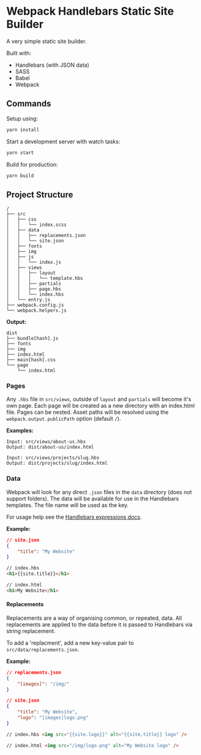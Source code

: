 # Webpack Handlebars Static Site Builder

A very simple static site builder.

Built with:

-   Handlebars (with JSON data)
-   SASS
-   Babel
-   Webpack

## Commands

Setup using:

```bash
yarn install
```

Start a development server with watch tasks:

```bash
yarn start
```

Build for production:

```bash
yarn build
```

## Project Structure

```
/
├── src
│   ├── css
│   │   └── index.scss
│   ├── data
│   │   ├── replacements.json
│   │   └── site.json
│   ├── fonts
│   ├── img
│   ├── js
│   │   └── index.js
│   ├── views
│   │   ├── layout
│   │   │   └── template.hbs
│   │   ├── partials
│   │   ├── page.hbs
│   │   └── index.hbs
│   └── entry.js
├── webpack.config.js
└── webpack.helpers.js
```

**Output:**

```
dist
├── bundle[hash].js
├── fonts
├── img
├── index.html
├── main[hash].css
└── page
    └── index.html
```

### Pages

Any `.hbs` file in `src/views`, outside of `layout` and `partials` will become it's own page. Each page will be created as a new directory with an index.html file. Pages can be nested. Asset paths will be resolved using the `webpack.output.publicPath` option (default `/`).

**Examples:**

```
Input: src/views/about-us.hbs
Output: dist/about-us/index.html

Input: src/views/projects/slug.hbs
Output: dist/projects/slug/index.html
```

### Data

Webpack will look for any direct `.json` files in the `data` directory (does not support folders). The data will be available for use in the Handlebars templates. The file name will be used as the key.

For usage help see the [Handlebars expressions docs](https://handlebarsjs.com/guide/expressions.html).

**Example:**

```json
// site.json
{
    "title": "My Website"
}
```

```html
// index.hbs
<h1>{{site.title}}</h1>
```

```html
// index.html
<h1>My Website</h1>
```

#### Replacements

Replacements are a way of organising common, or repeated, data. All replacements are applied to the data before it is passed to Handlebars via string replacement.

To add a 'replacment', add a new key-value pair to `src/data/replacements.json`.

**Example:**

```json
// replacements.json
{
    "[images]": "/img/"
}
```

```json
// site.json
{
    "title": "My Website",
    "logo": "[images]logo.png"
}
```

```html
// index.hbs <img src="{{site.logo}}" alt="{{site.title}} logo" />
```

```html
// index.html <img src="/img/logo.png" alt="My Website logo" />
```
